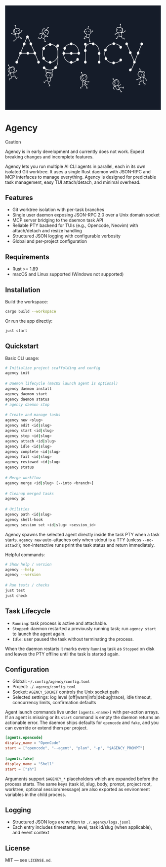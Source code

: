![Agency Logo](./media/logo.svg)

# Agency

> [!CAUTION]
> Agency is in early development and currently does not work. Expect breaking changes and incomplete features.

Agency lets you run multiple AI CLI agents in parallel, each in its own isolated Git worktree.
It uses a single Rust daemon with JSON-RPC and MCP interfaces to manage everything.
Agency is designed for predictable task management, easy TUI attach/detach, and minimal overhead.

## Features

- Git worktree isolation with per-task branches
- Single user daemon exposing JSON-RPC 2.0 over a Unix domain socket
- MCP server bridging to the daemon task API
- Reliable PTY backend for TUIs (e.g., Opencode, Neovim) with attach/detach and resize handling
- Structured JSON logging with configurable verbosity
- Global and per-project configuration

## Requirements

- Rust >= 1.89
- macOS and Linux supported (Windows not supported)

## Installation

Build the workspace:

```bash
cargo build --workspace
```

Or run the app directly:

```bash
just start
```

## Quickstart

Basic CLI usage:

```bash
# Initialize project scaffolding and config
agency init

# Daemon lifecycle (macOS launch agent is optional)
agency daemon install
agency daemon start
agency daemon status
# agency daemon stop

# Create and manage tasks
agency new <slug>
agency edit <id|slug>
agency start <id|slug>
agency stop <id|slug>
agency attach <id|slug>
agency idle <id|slug>
agency complete <id|slug>
agency fail <id|slug>
agency reviewed <id|slug>
agency status

# Merge workflow
agency merge <id|slug> [--into <branch>]

# Cleanup merged tasks
agency gc

# Utilities
agency path <id|slug>
agency shell-hook
agency session set <id|slug> <session_id>
```

Agency spawns the selected agent directly inside the task PTY when a task starts.
`agency new` auto-attaches only when stdout is a TTY (unless `--no-attach`); non-interactive runs print the task status and return immediately.

Helpful commands:

```bash
# Show help / version
agency --help
agency --version

# Run tests / checks
just test
just check
```

## Task Lifecycle

- `Running`: task process is active and attachable.
- `Stopped`: daemon restarted a previously running task; run `agency start` to launch the agent again.
- `Idle`: user paused the task without terminating the process.

When the daemon restarts it marks every `Running` task as `Stopped` on disk and leaves the PTY offline until the task is started again.

## Configuration

- Global: `~/.config/agency/config.toml`
- Project: `./.agency/config.toml`
- Socket: `AGENCY_SOCKET` controls the Unix socket path
- Selected settings: log level (off|warn|info|debug|trace), idle timeout, concurrency limits, confirmation defaults

Agent launch commands live under `[agents.<name>]` with per-action arrays.
If an agent is missing or its `start` command is empty the daemon returns an actionable error.
The daemon ships defaults for `opencode` and `fake`, and you can override or extend them per project.

```toml
[agents.opencode]
display_name = "OpenCode"
start = ["opencode", "--agent", "plan", "-p", "$AGENCY_PROMPT"]

[agents.fake]
display_name = "Shell"
start = ["sh"]
```

Arguments support `$AGENCY_*` placeholders which are expanded before the process starts.
The same keys (task id, slug, body, prompt, project root, worktree, optional session/message) are also exported as environment variables in the child process.

## Logging

- Structured JSON logs are written to `./.agency/logs.jsonl`
- Each entry includes timestamp, level, task id/slug (when applicable), and event context

## License

MIT — see `LICENSE.md`.

